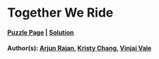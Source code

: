 # Together We Ride

#### [Puzzle Page](4.5-p.pdf) | [Solution](4.5.pdf)
#### Author(s): [Arjun Rajan](../../../../search.html?q=Arjun+Rajan), [Kristy Chang](../../../../search.html?q=Kristy+Chang), [Vinjai Vale](../../../../search.html?q=Vinjai+Vale)

